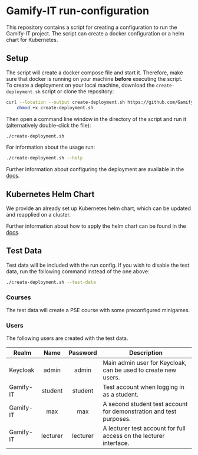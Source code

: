 # Gamify-IT run-configuration

This repository contains a script for creating a configuration to run the Gamify-IT project.
The script can create a docker configuration or a helm chart for Kubernetes.

## Setup
The script will create a docker compose file and start it. Therefore, make sure that docker is running on your machine
**before** executing the script.\
To create a deployment on your local machine, download the `create-deployment.sh` script or clone the repository:

```bash
curl --location --output create-deployment.sh https://github.com/Gamify-IT/run-config/raw/main/create-deployment.sh && \
    chmod +x create-deployment.sh
```

Then open a command line window in the directory of the script and run it (alternatively double-click the file):

```bash
./create-deployment.sh
```

For information about the usage run:

```bash
./create-deployment.sh --help
```

Further information about configuring the deployment are available in the 
[docs](https://gamifyit-docs.readthedocs.io/en/latest/install-manuals/all-services/README.html).

## Kubernetes Helm Chart
We provide an already set up Kubernetes helm chart, which can be updated and reapplied on a cluster.

Further information about how to apply the helm chart can be found in the [docs](https://gamifyit-docs.readthedocs.io/en/latest/dev-manuals/deployment/kubernetes_deployment.html).

## Test Data
Test data will be included with the run config. If you wish to disable the test data, run the following 
command instead of the one above:
```bash
./create-deployment.sh --test-data
```

### Courses
The test data will create a PSE course with some preconfigured minigames.

### Users
The following users are created with the test data.

| Realm     |   Name   | Password | Description                                                        |
|-----------|:--------:|:--------:|--------------------------------------------------------------------|
| Keycloak  |  admin   |  admin   | Main admin user for Keycloak, can be used to create new users.     |
| Gamify-IT | student  | student  | Test account when logging in as a student.                         |
| Gamify-IT |   max    |   max    | A second student test account for demonstration and test purposes. |
| Gamify-IT | lecturer | lecturer | A lecturer test account for full access on the lecturer interface. |